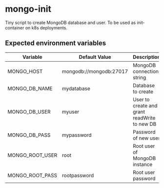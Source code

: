# mongo-init
Tiny script to create MongoDB database and user. To be used as init-container on k8s deployments.


## Expected environment variables

|Variable|Default Value|Description|
|---|---|---|
|MONGO_HOST |mongodb://mongodb:27017|MongoDB connection string|
|MONGO_DB_NAME    |mydatabase|Database to create|
|MONGO_DB_USER    |myuser|User to create and grant readWrite to new DB|
|MONGO_DB_PASS    |mypassword|Password of new user|
|MONGO_ROOT_USER  |root|Root user of MongoDB instance|
|MONGO_ROOT_PASS  |rootpassword|Root user password|

